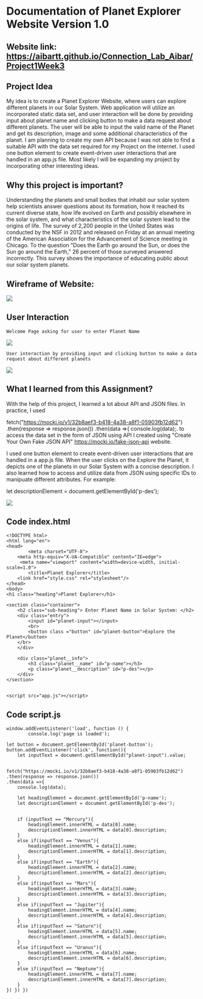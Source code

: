 
# Documentation of Planet Explorer Website Version 1.0

## Website link: https://aibartt.github.io/Connection_Lab_Aibar/Project1Week3

## Project Idea
My idea is to create a Planet Explorer Website, where users can explore different planets in our Solar System. Web application will utilize an incorporated static data set, and user interaction will be done by providing input about planet name and clicking button to make a data request about different planets. The user will be able to input the valid name of the Planet and get its description, image and some additional characteristics of the planet. I am planning to create my own API because I was not able to find a suitable API with the data set required for my Project on the internet. I used one button element to create event-driven user interactions that are handled in an app.js file. Most likely I will be expanding my project by incorporating other interesting ideas.

## Why this project is important?
Understanding the planets and small bodies that inhabit our solar system help scientists answer questions about its formation, how it reached its current diverse state, how life evolved on Earth and possibly elsewhere in the solar system, and what characteristics of the solar system lead to the origins of life.
The survey of 2,200 people in the United States was conducted by the NSF in 2012 and released on Friday at an annual meeting of the American Association for the Advancement of Science meeting in Chicago. To the question "Does the Earth go around the Sun, or does the Sun go around the Earth," 26 percent of those surveyed answered incorrectly. This survey shows the importance of educating public about our solar system planets.


## Wireframe of Website: 
![](images/1.png)

## User Interaction
	Welcome Page asking for user to enter Planet Name
![](images/2.png)
	
	User interaction by providing input and clicking button to make a data request about different planets
![](images/3.png)	
	
	
## What I learned from this Assignment?

With the help of this project, I learned a lot about API and JSON files. In practice, I used 

fetch("https://mocki.io/v1/32b8aef3-b418-4a38-a8f1-05903fb12d62")
    .then(response => response.json())
    .then(data =>{
        console.log(data);. 
to access the data set in the form of JSON using API I created using "Create Your Own Fake JSON API" https://mocki.io/fake-json-api website.
  
  I used one button element to create  event-driven user interactions that are handled in a app.js file. When the user clicks on the Explore the Planet, it depicts one of the planets in our Solar System with a concise description. I also learned how to access and utilize data from JSON using specific IDs to manipuate different attributes. For example:
  
  let descriptionElement = document.getElementById('p-des');
  
  ![](images/4.png)
  

## Code index.html
  
	<!DOCTYPE html>
	<html lang="en">
	<head>
    		<meta charset="UTF-8">
   	 	<meta http-equiv="X-UA-Compatible" content="IE=edge">
   		 <meta name="viewport" content="width=device-width, initial-scale=1.0">
    		<title>Planet Explorer</title>
    	<link href="style.css" rel="stylesheet"/>
	</head>
	<body>
    <h1 class="heading">Planet Explorer</h1>

    <section class="container">
        <h2 class="sub-heading"> Enter Planet Name in Solar System: </h2>
        <div class="entry">
            <input id="planet-input"></input>
            <br>
            <button class ="button" id="planet-button">Explore the Planet</button>
        </br>
        </div>
    
        <div class="planet__info">
            <h3 class="planet__name" id="p-name"></h3>
            <p class="planet__description" id="p-des"></p>
        </div>
    </section>


    <script src="app.js"></script>
    
</body>
</html>

## Code script.js


	window.addEventListener('load', function () {
    		console.log('page is loaded');

	let button = document.getElementById('planet-button');
	button.addEventListener('click', function(){
    	let inputText = document.getElementById("planet-input").value;


    fetch("https://mocki.io/v1/32b8aef3-b418-4a38-a8f1-05903fb12d62")
    .then(response => response.json())
    .then(data =>{
        console.log(data);

        let headingElement = document.getElementById('p-name');
        let descriptionElement = document.getElementById('p-des');


        if (inputText == "Mercury"){
            headingElement.innerHTML = data[0].name;
            descriptionElement.innerHTML = data[0].description;
        }
        else if(inputText == "Venus"){
            headingElement.innerHTML = data[1].name;
            descriptionElement.innerHTML = data[1].description;
        }
        else if(inputText == "Earth"){
            headingElement.innerHTML = data[2].name;
            descriptionElement.innerHTML = data[2].description;
        }
        else if(inputText == "Mars"){
            headingElement.innerHTML = data[3].name;
            descriptionElement.innerHTML = data[3].description;
        }
        else if(inputText == "Jupiter"){
            headingElement.innerHTML = data[4].name;
            descriptionElement.innerHTML = data[4].description;
        }
        else if(inputText == "Saturn"){
            headingElement.innerHTML = data[5].name;
            descriptionElement.innerHTML = data[5].description;
        }
        else if(inputText == "Uranus"){
            headingElement.innerHTML = data[6].name;
            descriptionElement.innerHTML = data[6].description;
        }
        else if(inputText == "Neptune"){
            headingElement.innerHTML = data[7].name;
            descriptionElement.innerHTML = data[7].description;
        }
    }) }) })

